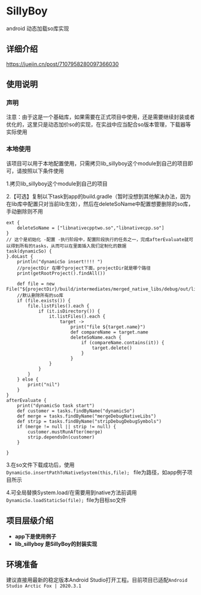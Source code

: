 # SillyBoy
android 动态加载so库实现
## 详细介绍
https://juejin.cn/post/7107958280097366030

## 使用说明
### 声明
注意：由于这是一个基础库，如果需要在正式项目中使用，还是需要继续封装或者优化的，这里只是动态加价so的实现，在实战中应当配合so版本管理，下载器等实际使用
### 本地使用
该项目可以用于本地配置使用，只需拷贝lib_sillyboy这个module到自己的项目即可，请按照以下条件使用

1.拷贝lib_sillyboy这个module到自己的项目

2.【可选】复制以下task到app的build.gradle（暂时没想到其他解决办法，因为在lib库中配置只对当前lib生效），然后在deleteSoName中配置想要删除的so库，手动删除则不用

```
ext {
    deleteSoName = ["libnativecpptwo.so","libnativecpp.so"]
}
// 这个是初始化 -配置 -执行阶段中，配置阶段执行的任务之一，完成afterEvaluate就可以得到所有的tasks，从而可以在里面插入我们定制化的数据
task(dynamicSo) {
}.doLast {
    println("dynamicSo insert!!!! ")
    //projectDir 在哪个project下面，projectDir就是哪个路径
    print(getRootProject().findAll())

    def file = new File("${projectDir}/build/intermediates/merged_native_libs/debug/out/lib")
    //默认删除所有的so库
    if (file.exists()) {
        file.listFiles().each {
            if (it.isDirectory()) {
                it.listFiles().each {
                    target ->
                        print("file ${target.name}")
                        def compareName = target.name
                        deleteSoName.each {
                            if (compareName.contains(it)) {
                                target.delete()
                            }
                        }
                }
            }
        }
    } else {
        print("nil")
    }
}
afterEvaluate {
    print("dynamicSo task start")
    def customer = tasks.findByName("dynamicSo")
    def merge = tasks.findByName("mergeDebugNativeLibs")
    def strip = tasks.findByName("stripDebugDebugSymbols")
    if (merge != null || strip != null) {
        customer.mustRunAfter(merge)
        strip.dependsOn(customer)
    }

}
```

3.在so文件下载成功后，使用  ```DynamicSo.insertPathToNativeSystem(this,file); ``` file为路径，如app例子项目所示

4.可全局替换System.load/在需要用到native方法前调用  ```DynamicSo.loadStaticSo(file); ```file为目标so文件



## 项目层级介绍
* **app下是使用例子**
* **lib_sillyboy 是SillyBoy的封装实现**

## 环境准备
建议直接用最新的稳定版本Android Studio打开工程。目前项目已适配`Android Studio Arctic Fox | 2020.3.1`
### 
